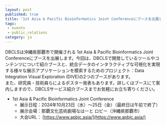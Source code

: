 ```yaml
---
layout: post
published: true
title: '1st Asia & Pacific Bioinformatics Joint Conferenceにブースを出展します'
tags:
 - events
 - public_relations
category: ja
---
```

DBCLSは沖縄県那覇市で開催される 1st Asia & Pacific Bioinformatics Joint Conferenceにブースを出展します。今回は、DBCLSで開発しているツールやコンテンツについて紹介ブースと、統合データのインタラクティブな可視化を実現する様々な展示アプリケーションを模索するためのプロジェクト：Data Integration Visual Exploration (DIVE)の2つのブースがあります。<br/>
また、研究員・技術員らによるポスター発表もあります。詳しくはブースにて案内しますので、DBCLSサービス紹介ブースまでお気軽にお立ち寄りください。

- 1st Asia & Pacific Bioinformatics Joint Conference 
  - 展示日程：2024年10月23日（水）～25日（金）（最終日は午前で終了）　　　
  - 展示会場：那覇文化芸術劇場なはーと ロビー（沖縄県那覇市）
  - 大会URL： [https://www.apbjc.asia/](https://www.apbjc.asia/)
